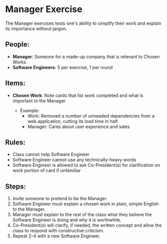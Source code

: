 # Manager Exercise

The Manager exercises tests one's ability to simplify their work and explain its importance without jargon.

## People:

- **Manager**: Someone for a made-up company that is relevant to Chosen Works
- **Software Engineers**: 5 per exercise, 1 per round

## Items:
- **Chosen Work**: Note cards that list work completed and what is important to the Manager

  - Example:
    - Work: Removed a number of unneeded dependencies from a web application, cutting its load time in half.
    - Manager: Cares about user experience and sales

## Rules:

- Class cannot help Software Engineer
- Software Engineer cannot use any technically-heavy words
- Software Engineer is allowed to ask Co-President(s) for clarification on work portion of card if unfamiliar

## Steps:

1. Invite someone to pretend to be the Manager.
2. Software Engineer must explain a chosen work in plain, simple English to the Manager.
3. Manager must explain to the rest of the class what they believe the Software Engineer is doing and why it is worthwhile. 
4. Co-President(s) will clarify, if needed, the written concept and allow the class to respond with constructive criticism.
5. Repeat 2-4 with a new Software Engineer.
